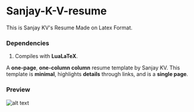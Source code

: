 # Sanjay-K-V-resume
This is Sanjay KV's Resume Made on Latex Format.

### Dependencies
1. Compiles with **LuaLaTeX**.

A **one-page**, **one-column column** resume template by Sanjay KV. This template is **minimal**, highlights **details** through links, and is a **single page**.

### Preview
![alt text](https://github.com/harshibar/resume/blob/main/harshibar_resume.jpg)



